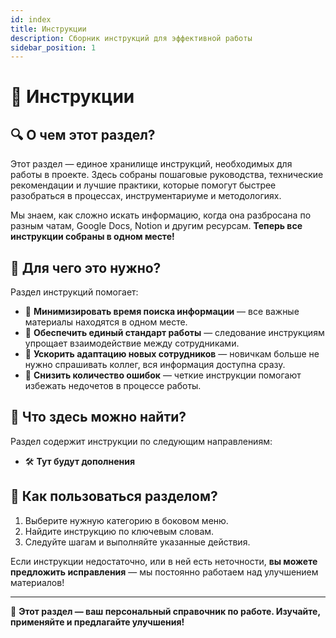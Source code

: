 ```yaml
---
id: index
title: Инструкции
description: Сборник инструкций для эффективной работы
sidebar_position: 1
---
```


# 📖 Инструкции

## 🔍 О чем этот раздел?

Этот раздел — единое хранилище инструкций, необходимых для работы в проекте. Здесь собраны пошаговые руководства, технические рекомендации и лучшие практики, которые помогут быстрее разобраться в процессах, инструментариуме и методологиях.

Мы знаем, как сложно искать информацию, когда она разбросана по разным чатам, Google Docs, Notion и другим ресурсам. **Теперь все инструкции собраны в одном месте!** 

## 🎯 Для чего это нужно?
Раздел инструкций помогает:
- 📌 **Минимизировать время поиска информации** — все важные материалы находятся в одном месте.
- 🔄 **Обеспечить единый стандарт работы** — следование инструкциям упрощает взаимодействие между сотрудниками.
- 🚀 **Ускорить адаптацию новых сотрудников** — новичкам больше не нужно спрашивать коллег, вся информация доступна сразу.
- 🔧 **Снизить количество ошибок** — четкие инструкции помогают избежать недочетов в процессе работы.

## 📂 Что здесь можно найти?
Раздел содержит инструкции по следующим направлениям:
- 🛠 **Тут будут дополнения** 

## 🚀 Как пользоваться разделом?
1. Выберите нужную категорию в боковом меню.
2. Найдите инструкцию по ключевым словам.
3. Следуйте шагам и выполняйте указанные действия.

Если инструкции недостаточно, или в ней есть неточности, **вы можете предложить исправления** — мы постоянно работаем над улучшением материалов!

---

📖 **Этот раздел — ваш персональный справочник по работе. Изучайте, применяйте и предлагайте улучшения!**

